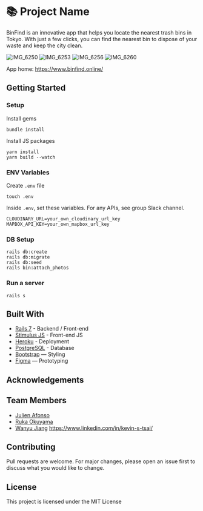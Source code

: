 # 📚 Project Name

BinFind is an innovative app that helps you locate the nearest trash bins in Tokyo. With just a few clicks, you can find the nearest bin to dispose of your waste and keep the city clean.


![IMG_6250](https://user-images.githubusercontent.com/122064462/224602510-5d467b40-fd28-4471-b8a8-3bb510978d66.jpg)
![IMG_6253](https://user-images.githubusercontent.com/122064462/224602516-226dd49e-3f0c-4671-93d8-047bef234a15.jpg)
![IMG_6256](https://user-images.githubusercontent.com/122064462/224602517-e8d5b2a7-0ac8-47cd-8202-15978661949a.jpg)
![IMG_6260](https://user-images.githubusercontent.com/122064462/224602519-0cd15c08-a789-4730-9be1-57622f9e7339.jpg)
<br>

App home: https://www.binfind.online/
   

## Getting Started
### Setup

Install gems
```
bundle install
```
Install JS packages
```
yarn install
yarn build --watch
```

### ENV Variables
Create `.env` file
```
touch .env
```
Inside `.env`, set these variables. For any APIs, see group Slack channel.
```
CLOUDINARY_URL=your_own_cloudinary_url_key
MAPBOX_API_KEY=your_own_mapbox_url_key
```

### DB Setup
```
rails db:create
rails db:migrate
rails db:seed
rails bin:attach_photos
```

### Run a server
```
rails s
```

## Built With
- [Rails 7](https://guides.rubyonrails.org/) - Backend / Front-end
- [Stimulus JS](https://stimulus.hotwired.dev/) - Front-end JS
- [Heroku](https://heroku.com/) - Deployment
- [PostgreSQL](https://www.postgresql.org/) - Database
- [Bootstrap](https://getbootstrap.com/) — Styling
- [Figma](https://www.figma.com) — Prototyping

## Acknowledgements


## Team Members
- [Julien Afonso](https://www.linkedin.com/in/julien-afonso-59568124b/)
- [Ruka Okuyama](https://www.linkedin.com/in/luka-okuyama-14b87213a/)
- [Wanyu Jiang](https://www.linkedin.com/in/wanyu-jiang-144195248/)
https://www.linkedin.com/in/kevin-s-tsai/

## Contributing
Pull requests are welcome. For major changes, please open an issue first to discuss what you would like to change.

## License
This project is licensed under the MIT License
